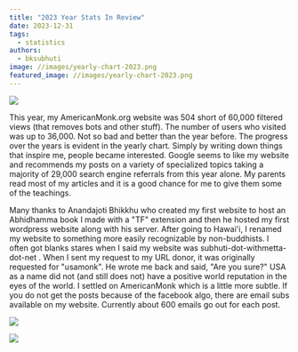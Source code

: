 ```yaml
---
title: "2023 Year Stats In Review"
date: 2023-12-31
tags: 
  - statistics
authors: 
  - bksubhuti
image: //images/yearly-chart-2023.png
featured_image: //images/yearly-chart-2023.png
---
```


![](/images/yearly-chart-2023-1024x409.png)

This year, my AmericanMonk.org website was 504 short of 60,000 filtered views (that removes bots and other stuff). The number of users who visited was up to 36,000. Not so bad and better than the year before. The progress over the years is evident in the yearly chart. Simply by writing down things that inspire me, people became interested. Google seems to like my website and recommends my posts on a variety of specialized topics taking a majority of 29,000 search engine referrals from this year alone. My parents read most of my articles and it is a good chance for me to give them some of the teachings.

Many thanks to Anandajoti Bhikkhu who created my first website to host an Abhidhamma book I made with a "TF" extension and then he hosted my first wordpress website along with his server. After going to Hawai'i, I renamed my website to something more easily recognizable by non-buddhists. I often got blanks stares when I said my website was subhuti-dot-withmetta-dot-net . When I sent my request to my URL donor, it was originally requested for "usamonk". He wrote me back and said, "Are you sure?" USA as a name did not (and still does not) have a positive world reputation in the eyes of the world. I settled on AmericanMonk which is a little more subtle. If you do not get the posts because of the facebook algo, there are email subs available on my website. Currently about 600 emails go out for each post.

![](/images/2023-year-top-posts-1024x667.png)

![](/images/year2023-referrals.png)